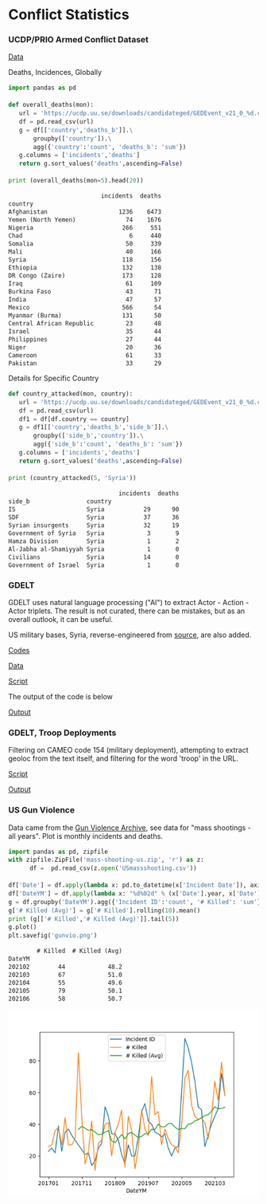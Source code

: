 # Conflict Statistics

### UCDP/PRIO Armed Conflict Dataset

[Data](https://ucdp.uu.se/downloads/)

Deaths, Incidences, Globally

```python
import pandas as pd

def overall_deaths(mon):
   url = 'https://ucdp.uu.se/downloads/candidateged/GEDEvent_v21_0_%d.csv' % mon
   df = pd.read_csv(url)
   g = df[['country','deaths_b']].\
       groupby(['country']).\
       agg({'country':'count', 'deaths_b': 'sum'})
   g.columns = ['incidents','deaths']
   return g.sort_values('deaths',ascending=False)

print (overall_deaths(mon=5).head(20))
```

```text
                          incidents  deaths
country                                    
Afghanistan                    1236    6473
Yemen (North Yemen)              74    1676
Nigeria                         266     551
Chad                              6     440
Somalia                          50     339
Mali                             40     166
Syria                           118     156
Ethiopia                        132     138
DR Congo (Zaire)                173     128
Iraq                             61     109
Burkina Faso                     43      71
India                            47      57
Mexico                          566      54
Myanmar (Burma)                 131      50
Central African Republic         23      48
Israel                           35      44
Philippines                      27      44
Niger                            20      36
Cameroon                         61      33
Pakistan                         33      29
```

Details for Specific Country

```python
def country_attacked(mon, country):
   url = 'https://ucdp.uu.se/downloads/candidateged/GEDEvent_v21_0_%d.csv' % mon
   df = pd.read_csv(url)
   df1 = df[df.country == country]
   g = df1[['country','deaths_b','side_b']].\
       groupby(['side_b','country']).\
       agg({'side_b':'count', 'deaths_b': 'sum'})
   g.columns = ['incidents','deaths']
   return g.sort_values('deaths',ascending=False)

print (country_attacked(5, 'Syria'))
```

```text
                               incidents  deaths
side_b                country                   
IS                    Syria           29      90
SDF                   Syria           37      36
Syrian insurgents     Syria           32      19
Government of Syria   Syria            3       9
Hamza Division        Syria            1       2
Al-Jabha al-Shamiyyah Syria            1       0
Civilians             Syria           14       0
Government of Israel  Syria            1       0
```

<a name='gdelt'/>

### GDELT

GDELT uses natural language processing ("AI") to extract Actor -
Action - Actor triplets. The result is not curated, there can be
mistakes, but as an overall outlook, it can be useful.

US military bases, Syria, reverse-engineered from [source](https://bit.ly/3gOBQHx),
are also added.

[Codes](http://data.gdeltproject.org/documentation/CAMEO.Manual.1.1b3.pdf)

[Data](http://data.gdeltproject.org/events)

[Script](confstat-me.py)

The output of the code is below

[Output](conflict-out.html)

<a name='gdtroop'/>

### GDELT, Troop Deployments

Filtering on CAMEO code 154 (military deployment), attempting to extract
geoloc from the text itself, and filtering for the word 'troop' in the URL.

[Script](confstat-milmob.py)

[Output](conflict-milmob.html)

<a name='usgun'/>

### US Gun Violence

Data came from the [Gun Violence Archive](https://www.gunviolencearchive.org/reports),
see data for "mass shootings - all years". Plot is monthly incidents and deaths.


```python
import pandas as pd, zipfile
with zipfile.ZipFile('mass-shooting-us.zip', 'r') as z:
      df =  pd.read_csv(z.open('USmassshooting.csv'))

df['Date'] = df.apply(lambda x: pd.to_datetime(x['Incident Date']), axis=1)
df['DateYM'] = df.apply(lambda x: "%d%02d" % (x['Date'].year, x['Date'].month), axis=1)
g = df.groupby('DateYM').agg({'Incident ID':'count', '# Killed': 'sum'})
g['# Killed (Avg)'] = g['# Killed'].rolling(10).mean()
print (g[['# Killed','# Killed (Avg)']].tail(5))
g.plot()
plt.savefig('gunvio.png')
```

```text
        # Killed  # Killed (Avg)
DateYM                          
202102        44            48.2
202103        67            51.0
202104        55            49.6
202105        79            50.1
202106        58            50.7
```

![](gunvio.png)

